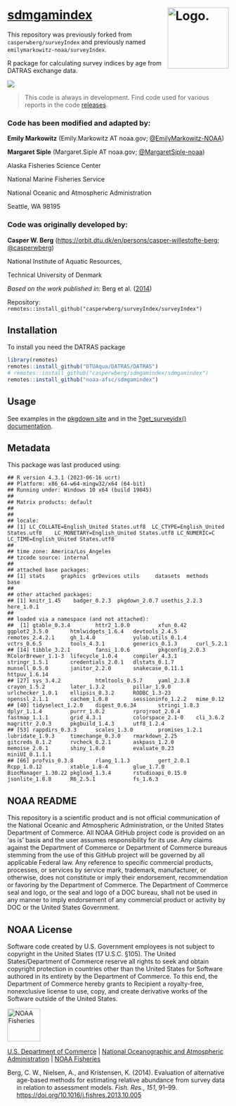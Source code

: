 <!-- README.md is generated from README.Rmd. Please edit that file -->

# [sdmgamindex](link_repo) <img src="https://avatars.githubusercontent.com/u/91760178?s=96&amp;v=4" alt="Logo." align="right" width="139" height="139"/>

This repository was previously forked from `casperwberg/surveyIndex` and
previously named `emilymarkowitz-noaa/surveyIndex`. 

R package for calculating survey indices by age from DATRAS exchange
data.

[![](https://img.shields.io/github/last-commit/noaa-afsc/sdmgamindex.svg)](https://github.com/noaa-afsc/sdmgamindex/commits/main)

> This code is always in development. Find code used for various reports
> in the code
> [releases](https://github.com/noaa-afsc/sdmgamindex//releases).

### Code has been modified and adapted by:

**Emily Markowitz** (Emily.Markowitz AT noaa.gov;
[@EmilyMarkowitz-NOAA](https://github.com/EmilyMarkowitz-NOAA))

**Margaret Siple** (Margaret.Siple AT noaa.gov;
[@MargaretSiple-noaa](https://github.com/MargaretSiple-noaa))

Alaska Fisheries Science Center

National Marine Fisheries Service

National Oceanic and Atmospheric Administration

Seattle, WA 98195

### Code was originally developed by:

**Casper W. Berg**
(<https://orbit.dtu.dk/en/persons/casper-willestofte-berg>;
[@casperwberg](https://github.com/casperwberg))

National Institute of Aquatic Resources,

Technical University of Denmark

*Based on the work published in:* Berg et al. ([2014](#ref-Berg2014))

Repository:
`remotes::install_github("casperwberg/surveyIndex/surveyIndex")`

## Installation

To install you need the DATRAS package

``` r
library(remotes)
remotes::install_github("DTUAqua/DATRAS/DATRAS")
# remotes::install_github("casperwberg/sdmgamindex/sdmgamindex")
remotes::install_github("noaa-afsc/sdmgamindex")
```

## Usage

See examples in the [pkgdown
site](https://EmilyMarkowitz-NOAA.github.io/sdmgamindex/) and in the
[?get_surveyidx()
documentation](https://emilymarkowitz-noaa.github.io/sdmgamindex/reference/get_surveyidx.html).

## Metadata

This package was last produced using:

    ## R version 4.3.1 (2023-06-16 ucrt)
    ## Platform: x86_64-w64-mingw32/x64 (64-bit)
    ## Running under: Windows 10 x64 (build 19045)
    ## 
    ## Matrix products: default
    ## 
    ## 
    ## locale:
    ## [1] LC_COLLATE=English_United States.utf8  LC_CTYPE=English_United States.utf8    LC_MONETARY=English_United States.utf8 LC_NUMERIC=C                           LC_TIME=English_United States.utf8    
    ## 
    ## time zone: America/Los_Angeles
    ## tzcode source: internal
    ## 
    ## attached base packages:
    ## [1] stats     graphics  grDevices utils     datasets  methods   base     
    ## 
    ## other attached packages:
    ## [1] knitr_1.45    badger_0.2.3  pkgdown_2.0.7 usethis_2.2.3 here_1.0.1   
    ## 
    ## loaded via a namespace (and not attached):
    ##  [1] gtable_0.3.4        httr2_1.0.0         xfun_0.42           ggplot2_3.5.0       htmlwidgets_1.6.4   devtools_2.4.5      remotes_2.4.2.1     gh_1.4.0            yulab.utils_0.1.4   vctrs_0.6.5         tools_4.3.1         generics_0.1.3      curl_5.2.1         
    ## [14] tibble_3.2.1        fansi_1.0.6         pkgconfig_2.0.3     RColorBrewer_1.1-3  lifecycle_1.0.4     compiler_4.3.1      stringr_1.5.1       credentials_2.0.1   dlstats_0.1.7       munsell_0.5.0       janitor_2.2.0       snakecase_0.11.1    httpuv_1.6.14      
    ## [27] sys_3.4.2           htmltools_0.5.7     yaml_2.3.8          crayon_1.5.2        later_1.3.2         pillar_1.9.0        urlchecker_1.0.1    ellipsis_0.3.2      RODBC_1.3-23        openssl_2.1.1       cachem_1.0.8        sessioninfo_1.2.2   mime_0.12          
    ## [40] tidyselect_1.2.0    digest_0.6.34       stringi_1.8.3       dplyr_1.1.4         purrr_1.0.2         rprojroot_2.0.4     fastmap_1.1.1       grid_4.3.1          colorspace_2.1-0    cli_3.6.2           magrittr_2.0.3      pkgbuild_1.4.3      utf8_1.2.4         
    ## [53] rappdirs_0.3.3      scales_1.3.0        promises_1.2.1      lubridate_1.9.3     timechange_0.3.0    rmarkdown_2.25      gitcreds_0.1.2      rvcheck_0.2.1       askpass_1.2.0       memoise_2.0.1       shiny_1.8.0         evaluate_0.23       miniUI_0.1.1.1     
    ## [66] profvis_0.3.8       rlang_1.1.3         gert_2.0.1          Rcpp_1.0.12         xtable_1.8-4        glue_1.7.0          BiocManager_1.30.22 pkgload_1.3.4       rstudioapi_0.15.0   jsonlite_1.8.8      R6_2.5.1            fs_1.6.3

## NOAA README

This repository is a scientific product and is not official
communication of the National Oceanic and Atmospheric Administration, or
the United States Department of Commerce. All NOAA GitHub project code
is provided on an ‘as is’ basis and the user assumes responsibility for
its use. Any claims against the Department of Commerce or Department of
Commerce bureaus stemming from the use of this GitHub project will be
governed by all applicable Federal law. Any reference to specific
commercial products, processes, or services by service mark, trademark,
manufacturer, or otherwise, does not constitute or imply their
endorsement, recommendation or favoring by the Department of Commerce.
The Department of Commerce seal and logo, or the seal and logo of a DOC
bureau, shall not be used in any manner to imply endorsement of any
commercial product or activity by DOC or the United States Government.

## NOAA License

Software code created by U.S. Government employees is not subject to
copyright in the United States (17 U.S.C. §105). The United
States/Department of Commerce reserve all rights to seek and obtain
copyright protection in countries other than the United States for
Software authored in its entirety by the Department of Commerce. To this
end, the Department of Commerce hereby grants to Recipient a
royalty-free, nonexclusive license to use, copy, and create derivative
works of the Software outside of the United States.

<img src="https://raw.githubusercontent.com/nmfs-general-modeling-tools/nmfspalette/main/man/figures/noaa-fisheries-rgb-2line-horizontal-small.png" alt="NOAA Fisheries" height="75"/>

[U.S. Department of Commerce](https://www.commerce.gov/) \| [National
Oceanographic and Atmospheric Administration](https://www.noaa.gov) \|
[NOAA Fisheries](https://www.fisheries.noaa.gov/)

<div id="refs" class="references csl-bib-body hanging-indent"
line-spacing="2">

<div id="ref-Berg2014" class="csl-entry">

Berg, C. W., Nielsen, A., and Kristensen, K. (2014). Evaluation of
alternative age-based methods for estimating relative abundance from
survey data in relation to assessment models. *Fish. Res.*, *151*,
91–99. <https://doi.org/10.1016/j.fishres.2013.10.005>

</div>

</div>
